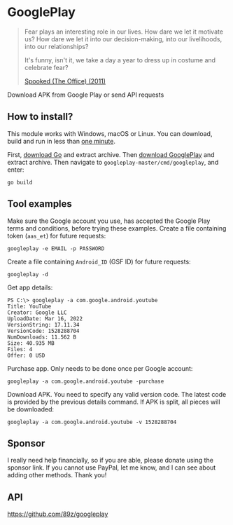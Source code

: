 # GooglePlay

> Fear plays an interesting role in our lives. How dare we let it motivate us?
> How dare we let it into our decision-making, into our livelihoods, into our
> relationships?
>
> It's funny, isn't it, we take a day a year to dress up in costume and
> celebrate fear?
>
> [Spooked (The Office) (2011)][1]

Download APK from Google Play or send API requests

[1]://f002.backblazeb2.com/file/ql8mlh/Spooked+%28The+Office%29.mp4

## How to install?

This module works with Windows, macOS or Linux. You can download, build and run
in less than [one&nbsp;minute][2].

First, [download Go][3] and extract archive. Then [download GooglePlay][4] and
extract archive. Then navigate to `googleplay-master/cmd/googleplay`, and
enter:

~~~
go build
~~~

[2]://f002.backblazeb2.com/file/ql8mlh/googleplay.webm
[3]://go.dev/dl
[4]://github.com/89z/googleplay/archive/refs/heads/master.zip

## Tool examples

Make sure the Google account you use, has accepted the Google Play terms and
conditions, before trying these examples. Create a file containing token
(`aas_et`) for future requests:

~~~
googleplay -e EMAIL -p PASSWORD
~~~

Create a file containing `Android_ID` (GSF ID) for future requests:

~~~
googleplay -d
~~~

Get app details:

~~~
PS C:\> googleplay -a com.google.android.youtube
Title: YouTube
Creator: Google LLC
UploadDate: Mar 16, 2022
VersionString: 17.11.34
VersionCode: 1528288704
NumDownloads: 11.562 B
Size: 40.935 MB
Files: 4
Offer: 0 USD
~~~

Purchase app. Only needs to be done once per Google account:

~~~
googleplay -a com.google.android.youtube -purchase
~~~

Download APK. You need to specify any valid version code. The latest code is
provided by the previous details command. If APK is split, all pieces will be
downloaded:

~~~
googleplay -a com.google.android.youtube -v 1528288704
~~~

## Sponsor

I really need help financially, so if you are able, please donate using the
sponsor link. If you cannot use PayPal, let me know, and I can see about adding
other methods. Thank you!

## API

https://github.com/89z/googleplay
